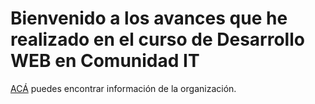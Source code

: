 # Bienvenido a los avances que he realizado en el curso de Desarrollo WEB en Comunidad IT

[ACÁ](http://www.comunidadit.org/) puedes encontrar información de la organización.
